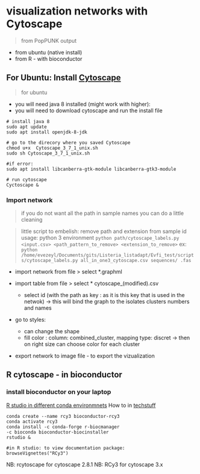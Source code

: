 # visualization networks with Cytoscape
> from PopPUNK output

- from ubuntu (native install)
- from R - with bioconductor

## For Ubuntu: Install [Cytoscape](https://cytoscape.org/)

> for ubuntu
- you will need java 8 installed (might work with higher):
- you will need to download cytoscape and run the install file

```
# install java 8
sudo apt update
sudo apt install openjdk-8-jdk

# go to the direcory where you saved Cytoscape
chmod u+x  Cytoscape_3_7_1_unix.sh
sudo sh Cytoscape_3_7_1_unix.sh

#if error:
sudo apt install libcanberra-gtk-module libcanberra-gtk3-module

# run cytoscape
Cyctoscape &

```

### Import network
> if you do not want all the path in sample names you can do a little cleaning

> little script to embelish: remove path and extension from sample id
usage: python 3 environment
`python path/cytoscape_labels.py <input.csv> <path_pattern_to_remove> <extension_to_remove>`
ex: `python /home/evezeyl/Documents/gits/Listeria_listadapt/Evfi_test/scripts/cytoscape_labels.py all_in_one3_cytoscape.csv sequences/ .fas`

- import network from file > select *.graphml
- import table from file > select * cytoscape_(modified).csv
  - select id (with the path as key : as it is this key that is used in the netwok) -> this will bind the graph to the isolates clusters numbers and names

- go to styles:
  - can change the shape
  - fill color : column: combined_cluster, mapping type: discret -> then on right size can choose color for each cluster

- export network to image file - to export the vizualization

## R cytoscape - in bioconductor
### install bioconductor on your laptop
[R studio in different conda environmnets](https://support.rstudio.com/hc/en-us/articles/200486138-Changing-R-versions-for-RStudio-desktop)
How to in [techstuff](./techstuff.md#One-Rstudio-for-all-condas)

```
conda create --name rcy3 bioconductor-rcy3
conda activate rcy3
conda install -c conda-forge r-biocmanager
-c bioconda bioconductor-biocinstaller
rstudio &

#in R studio: to view documentation package:
browseVignettes("RCy3")
```
NB: rcytoscape for cytoscape 2.8.1
NB: RCy3 for cytoscape 3.x
